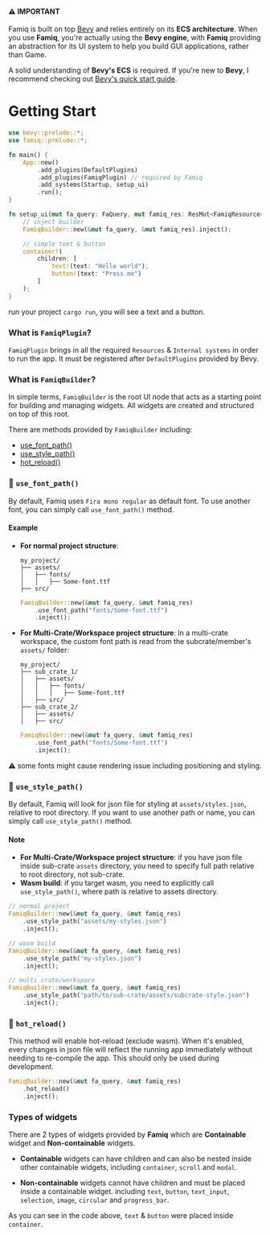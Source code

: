 
#### ⚠️ IMPORTANT
Famiq is built on top [Bevy](https://bevyengine.org/) and relies entirely on its **ECS architecture**. When you use **Famiq**,
you're actually using the **Bevy engine**, with **Famiq** providing an abstraction for its UI system
to help you build GUI applications, rather than Game.

A solid understanding of **Bevy's ECS** is required. If you're new to **Bevy**,
I recommend checking out [Bevy's quick start guide](https://bevyengine.org/learn/quick-start/introduction/).

# Getting Start
```rust
use bevy::prelude::*;
use famiq::prelude::*;

fn main() {
    App::new()
        .add_plugins(DefaultPlugins)
        .add_plugins(FamiqPlugin) // required by Famiq
        .add_systems(Startup, setup_ui)
        .run();
}

fn setup_ui(mut fa_query: FaQuery, mut famiq_res: ResMut<FamiqResource>) {
    // inject builder
    FamiqBuilder::new(&mut fa_query, &mut famiq_res).inject();

    // simple text & button
    container!(
        children: [
            text!(text: "Hello world"),
            button!(text: "Press me")
        ]
    );
}
```
run your project `cargo run`, you will see a text and a button.

### What is **`FamiqPlugin`**?
`FamiqPlugin` brings in all the required `Resources` & `Internal systems` in order to run the app.
It must be registered after `DefaultPlugins` provided by Bevy.

### What is **`FamiqBuilder`**?
In simple terms, `FamiqBuilder` is the root UI node that acts as a starting point for building and managing widgets. All widgets are created and structured on top of this root.

There are methods provided by `FamiqBuilder` including:
- [use_font_path()](#-use_font_path)
- [use_style_path()](#-use_style_path)
- [hot_reload()](#-hot_reload)

### 🔵 `use_font_path()`
By default, Famiq uses `Fira mono regular` as default font. To use another font, you can
simply call `use_font_path()` method.
#### Example
- **For normal project structure**:
    ```text
    my_project/
    ├── assets/
    │   ├── fonts/
    │   │   ├── Some-font.ttf
    ├── src/
    ```

    ```rust
    FamiqBuilder::new(&mut fa_query, &mut famiq_res)
        .use_font_path("fonts/Some-font.ttf")
        .inject();
    ```
- **For Multi-Crate/Workspace project structure**:
    In a multi-crate workspace, the custom font path is read from the subcrate/member's `assets/` folder:

    ```text
    my_project/
    ├── sub_crate_1/
    │   ├── assets/
    │   │   ├── fonts/
    │   │   │   ├── Some-font.ttf
    │   ├── src/
    ├── sub_crate_2/
    │   ├── assets/
    │   ├── src/
    ```

    ```rust
    FamiqBuilder::new(&mut fa_query, &mut famiq_res)
        .use_font_path("fonts/Some-font.ttf")
        .inject();
    ```
⚠️ some fonts might cause rendering issue including positioning and styling.

### 🔵 `use_style_path()`
By default, Famiq will look for json file for styling at `assets/styles.json`, relative to root directory.
If you want to use another path or name, you can simply call `use_style_path()` method.
#### Note
- **For Multi-Crate/Workspace project structure**: if you have json file inside sub-crate `assets` directory, you need to specify
full path relative to root directory, not sub-crate.
- **Wasm build**: if you target wasm, you need to explicitly call `use_style_path()`, where path is relative to assets directory.
```rust
// normal project
FamiqBuilder::new(&mut fa_query, &mut famiq_res)
    .use_style_path("assets/my-styles.json")
    .inject();

// wasm build
FamiqBuilder::new(&mut fa_query, &mut famiq_res)
    .use_style_path("my-styles.json")
    .inject();

// multi crate/workspace
FamiqBuilder::new(&mut fa_query, &mut famiq_res)
    .use_style_path("path/to/sub-crate/assets/subcrate-style.json")
    .inject();
```

### 🔵 `hot_reload()`
This method will enable hot-reload (exclude wasm). When it's enabled, every changes in json
file will reflect the running app immediately without needing to re-compile the app.
This should only be used during development.
```rust
FamiqBuilder::new(&mut fa_query, &mut famiq_res)
    .hot_reload()
    .inject();
```

### Types of widgets
There are 2 types of widgets provided by **Famiq** which are **Containable** widget and **Non-containable** widgets.

- **Containable** widgets can have children and can also be nested inside other containable widgets, including `container`, `scroll` and `modal`.

- **Non-containable** widgets cannot have children and must be placed inside a containable widget. including `text`,
  `button`, `text_input`, `selection`, `image`, `circular` and `progress_bar`.

As you can see in the code above, `text` & `button` were placed inside `container`.
